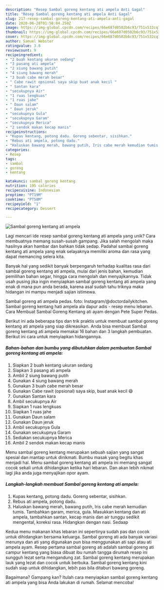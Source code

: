 ```yaml
---
description: "Resep Sambal goreng kentang ati ampela Anti Gagal"
title: "Resep Sambal goreng kentang ati ampela Anti Gagal"
slug: 217-resep-sambal-goreng-kentang-ati-ampela-anti-gagal
date: 2020-06-28T01:58:04.250Z
image: https://img-global.cpcdn.com/recipes/66e687d0502b6c93/751x532cq70/sambal-goreng-kentang-ati-ampela-foto-resep-utama.jpg
thumbnail: https://img-global.cpcdn.com/recipes/66e687d0502b6c93/751x532cq70/sambal-goreng-kentang-ati-ampela-foto-resep-utama.jpg
cover: https://img-global.cpcdn.com/recipes/66e687d0502b6c93/751x532cq70/sambal-goreng-kentang-ati-ampela-foto-resep-utama.jpg
author: Samuel Webster
ratingvalue: 3.8
reviewcount: 9
recipeingredient:
- "2 buah kentang ukuran sedang"
- "3 pasang ati ampela"
- "2 siung bawang putih"
- "4 siung bawang merah"
- "3 buah cabe merah besar"
- " Cabe rawit opsional saya skip buat anak kecil "
- " Santan kara"
- "secukupnya Air"
- "1 ruas lengkuas"
- "1 ruas jahe"
- " Daun salam"
- " Daun jeruk"
- "secukupnya Gula"
- "secukupnya Garam"
- "secukupnya Merica"
- "2 sendok makan kecap manis"
recipeinstructions:
- "Kupas kentang, potong dadu. Goreng sebentar, sisihkan."
- "Rebus ati ampela, potong dadu."
- "Haluskan bawang merah, bawang putih, Iris cabe merah kemudian tumis. Tambahkan garam, merica, gula. Masukkan kentang dan ati ampela, tambahkan santan, kecap manis dan air tunggu sedikit mengental, koreksi rasa. Hidangkan dengan nasi. Sedaap"
categories:
- Resep
tags:
- sambal
- goreng
- kentang

katakunci: sambal goreng kentang 
nutrition: 195 calories
recipecuisine: Indonesian
preptime: "PT19M"
cooktime: "PT50M"
recipeyield: "1"
recipecategory: Dessert

---
```



![Sambal goreng kentang ati ampela](https://img-global.cpcdn.com/recipes/66e687d0502b6c93/751x532cq70/sambal-goreng-kentang-ati-ampela-foto-resep-utama.jpg)

Lagi mencari ide resep sambal goreng kentang ati ampela yang unik? Cara membuatnya memang susah-susah gampang. Jika salah mengolah maka hasilnya akan hambar dan bahkan tidak sedap. Padahal sambal goreng kentang ati ampela yang enak selayaknya memiliki aroma dan rasa yang dapat memancing selera kita.

Banyak hal yang sedikit banyak berpengaruh terhadap kualitas rasa dari sambal goreng kentang ati ampela, mulai dari jenis bahan, kemudian pemilihan bahan segar, hingga cara mengolah dan menyajikannya. Tidak usah pusing jika ingin menyiapkan sambal goreng kentang ati ampela yang enak di mana pun anda berada, karena asal sudah tahu triknya maka hidangan ini mampu menjadi sajian istimewa.

Sambal goreng ati ampela pedas. foto: Instagram/@doctordailykitchen. Sambal goreng kentang hati ampela ala dapur adis - resep menu lebaran. Cara Membuat Sambal Goreng Kentang ati ayam dengan Pete Super Pedas.


Berikut ini ada beberapa tips dan trik praktis untuk membuat sambal goreng kentang ati ampela yang siap dikreasikan. Anda bisa membuat Sambal goreng kentang ati ampela memakai 16 bahan dan 3 langkah pembuatan. Berikut ini cara untuk menyiapkan hidangannya.

<!--inarticleads1-->

##### Bahan-bahan dan bumbu yang dibutuhkan dalam pembuatan Sambal goreng kentang ati ampela:

1. Siapkan 2 buah kentang ukuran sedang
1. Siapkan 3 pasang ati ampela
1. Ambil 2 siung bawang putih
1. Gunakan 4 siung bawang merah
1. Gunakan 3 buah cabe merah besar
1. Gunakan  Cabe rawit (opsional) saya skip, buat anak kecil 😄
1. Gunakan  Santan kara
1. Ambil secukupnya Air
1. Siapkan 1 ruas lengkuas
1. Siapkan 1 ruas jahe
1. Gunakan  Daun salam
1. Gunakan  Daun jeruk
1. Ambil secukupnya Gula
1. Gunakan secukupnya Garam
1. Sediakan secukupnya Merica
1. Ambil 2 sendok makan kecap manis


Menu sambal goreng kentang merupakan sebuah sajian yang sangat spesial dan mantap untuk dinikmati. Bumbu masak yang begitu khas menjadi hal. Menu sambal goreng kentang ati ampela ini memang sangat cocok sekali untuk dihidangkan ketika hari lebaran. Dan akan lebih nikmat lagi jika anda juga menyajikan opor ayam. 

<!--inarticleads2-->

##### Langkah-langkah membuat Sambal goreng kentang ati ampela:

1. Kupas kentang, potong dadu. Goreng sebentar, sisihkan.
1. Rebus ati ampela, potong dadu.
1. Haluskan bawang merah, bawang putih, Iris cabe merah kemudian tumis. Tambahkan garam, merica, gula. Masukkan kentang dan ati ampela, tambahkan santan, kecap manis dan air tunggu sedikit mengental, koreksi rasa. Hidangkan dengan nasi. Sedaap


Kedua menu makanan khas lebaran ini sepertinya sudah pas dan cocok untuk dihidangkan bersama keluarga. Sambal goreng ati ada banyak variasi menunya dan ati yang digunakan pun bisa menggunakan ati sapi atau ati ampela ayam. Resep pertama sambal goreng ati adalah sambal goreng ati campur kentang yang biasa dibuat ibu rumah tangga dirumah resep ini sungguh lezat serta mengandung zat. Sambal goreng kentang merupakan lauk yang lezat dan cocok untuk berbuka. Sambal goreng kentang kini sudah siap untuk dihidangkan, lebih pas bila ditaburi bawang goreng. 

Bagaimana? Gampang kan? Itulah cara menyiapkan sambal goreng kentang ati ampela yang bisa Anda lakukan di rumah. Selamat mencoba!
